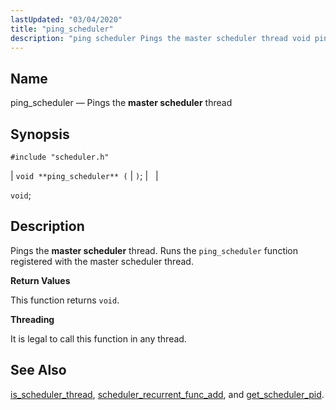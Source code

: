 ```yaml
---
lastUpdated: "03/04/2020"
title: "ping_scheduler"
description: "ping scheduler Pings the master scheduler thread void ping scheduler void Pings the master scheduler thread Runs the ping scheduler function registered with the master scheduler thread This function returns void It is legal to call this function in any thread is scheduler thread scheduler recurrent func add and get..."
---
```


<a name="apis.ping_scheduler"></a> 
## Name

ping_scheduler — Pings the **master scheduler**           thread

## Synopsis

`#include "scheduler.h"`

| `void **ping_scheduler** (` | `)`; |   |

`void`;<a name="idp58842832"></a> 
## Description

Pings the **master scheduler**           thread. Runs the `ping_scheduler` function registered with the master scheduler thread.

**<a name="idp58845248"></a> Return Values**

This function returns `void`.

**<a name="idp58846608"></a> Threading**

It is legal to call this function in any thread.

<a name="idp58847712"></a> 
## See Also

[is_scheduler_thread](/momentum/3/3-api/apis-is-scheduler-thread), [scheduler_recurrent_func_add](/momentum/3/3-api/apis-scheduler-recurrent-func-add), and [get_scheduler_pid](/momentum/3/3-api/apis-get-scheduler-pid).